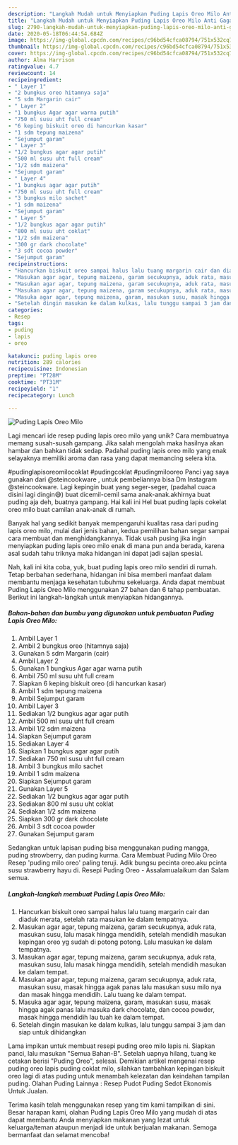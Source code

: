 ```yaml
---
description: "Langkah Mudah untuk Menyiapkan Puding Lapis Oreo Milo Anti Gagal"
title: "Langkah Mudah untuk Menyiapkan Puding Lapis Oreo Milo Anti Gagal"
slug: 2790-langkah-mudah-untuk-menyiapkan-puding-lapis-oreo-milo-anti-gagal
date: 2020-05-18T06:44:54.684Z
image: https://img-global.cpcdn.com/recipes/c96bd54cfca08794/751x532cq70/puding-lapis-oreo-milo-foto-resep-utama.jpg
thumbnail: https://img-global.cpcdn.com/recipes/c96bd54cfca08794/751x532cq70/puding-lapis-oreo-milo-foto-resep-utama.jpg
cover: https://img-global.cpcdn.com/recipes/c96bd54cfca08794/751x532cq70/puding-lapis-oreo-milo-foto-resep-utama.jpg
author: Alma Harrison
ratingvalue: 4.7
reviewcount: 14
recipeingredient:
- " Layer 1"
- "2 bungkus oreo hitamnya saja"
- "5 sdm Margarin cair"
- " Layer 2"
- "1 bungkus Agar agar warna putih"
- "750 ml susu uht full cream"
- "6 keping biskuit oreo di hancurkan kasar"
- "1 sdm tepung maizena"
- "Sejumput garam"
- " Layer 3"
- "1/2 bungkus agar agar putih"
- "500 ml susu uht full cream"
- "1/2 sdm maizena"
- "Sejumput garam"
- " Layer 4"
- "1 bungkus agar agar putih"
- "750 ml susu uht full cream"
- "3 bungkus milo sachet"
- "1 sdm maizena"
- "Sejumput garam"
- " Layer 5"
- "1/2 bungkus agar agar putih"
- "800 ml susu uht coklat"
- "1/2 sdm maizena"
- "300 gr dark chocolate"
- "3 sdt cocoa powder"
- "Sejumput garam"
recipeinstructions:
- "Hancurkan biskuit oreo sampai halus lalu tuang margarin cair dan diaduk merata, setelah rata masukan ke dalam tempatnya."
- "Masukan agar agar, tepung maizena, garam secukupnya, aduk rata, masukan susu, lalu masak hingga mendidih, setelah mendidih masukan kepingan oreo yg sudah di potong potong. Lalu masukan ke dalam tempatnya."
- "Masukan agar agar, tepung maizena, garam secukupnya, aduk rata, masukan susu, lalu masak hingga mendidih, setelah mendidih masukan ke dalam tempat."
- "Masukan agar agar, tepung maizena, garam secukupnya, aduk rata, masukan susu, masak hingga agak panas lalu masukan susu milo nya dan masak hingga mendidih. Lalu tuang ke dalam tempat."
- "Masuka agar agar, tepung maizena, garam, masukan susu, masak hingga agak panas lalu masuka dark chocolate, dan cocoa powder, masak hingga mendidih lau tuah ke dalam tempat."
- "Setelah dingin masukan ke dalam kulkas, lalu tunggu sampai 3 jam dan siap untuk dihidangkan"
categories:
- Resep
tags:
- puding
- lapis
- oreo

katakunci: puding lapis oreo 
nutrition: 289 calories
recipecuisine: Indonesian
preptime: "PT28M"
cooktime: "PT31M"
recipeyield: "1"
recipecategory: Lunch

---
```



![Puding Lapis Oreo Milo](https://img-global.cpcdn.com/recipes/c96bd54cfca08794/751x532cq70/puding-lapis-oreo-milo-foto-resep-utama.jpg)

Lagi mencari ide resep puding lapis oreo milo yang unik? Cara membuatnya memang susah-susah gampang. Jika salah mengolah maka hasilnya akan hambar dan bahkan tidak sedap. Padahal puding lapis oreo milo yang enak selayaknya memiliki aroma dan rasa yang dapat memancing selera kita.

#pudinglapisoreomilocoklat #pudingcoklat #pudingmilooreo Panci yag saya gunakan dari @steincookware , untuk pembeliannya bisa Dm Instagram @steincookware. Lagi kepingin buat yang seger-seger, (padahal cuaca disini lagi dingin😅) buat dicemil-cemil sama anak-anak.akhirnya buat puding aja deh, buatnya gampang. Hai kali ini Hel buat puding lapis cokelat oreo milo buat camilan anak-anak di rumah.

Banyak hal yang sedikit banyak mempengaruhi kualitas rasa dari puding lapis oreo milo, mulai dari jenis bahan, kedua pemilihan bahan segar sampai cara membuat dan menghidangkannya. Tidak usah pusing jika ingin menyiapkan puding lapis oreo milo enak di mana pun anda berada, karena asal sudah tahu triknya maka hidangan ini dapat jadi sajian spesial.


Nah, kali ini kita coba, yuk, buat puding lapis oreo milo sendiri di rumah. Tetap berbahan sederhana, hidangan ini bisa memberi manfaat dalam membantu menjaga kesehatan tubuhmu sekeluarga. Anda dapat membuat Puding Lapis Oreo Milo menggunakan 27 bahan dan 6 tahap pembuatan. Berikut ini langkah-langkah untuk menyiapkan hidangannya.

<!--inarticleads1-->

##### Bahan-bahan dan bumbu yang digunakan untuk pembuatan Puding Lapis Oreo Milo:

1. Ambil  Layer 1
1. Ambil 2 bungkus oreo (hitamnya saja)
1. Gunakan 5 sdm Margarin (cair)
1. Ambil  Layer 2
1. Gunakan 1 bungkus Agar agar warna putih
1. Ambil 750 ml susu uht full cream
1. Siapkan 6 keping biskuit oreo (di hancurkan kasar)
1. Ambil 1 sdm tepung maizena
1. Ambil Sejumput garam
1. Ambil  Layer 3
1. Sediakan 1/2 bungkus agar agar putih
1. Ambil 500 ml susu uht full cream
1. Ambil 1/2 sdm maizena
1. Siapkan Sejumput garam
1. Sediakan  Layer 4
1. Siapkan 1 bungkus agar agar putih
1. Sediakan 750 ml susu uht full cream
1. Ambil 3 bungkus milo sachet
1. Ambil 1 sdm maizena
1. Siapkan Sejumput garam
1. Gunakan  Layer 5
1. Sediakan 1/2 bungkus agar agar putih
1. Sediakan 800 ml susu uht coklat
1. Sediakan 1/2 sdm maizena
1. Siapkan 300 gr dark chocolate
1. Ambil 3 sdt cocoa powder
1. Gunakan Sejumput garam


Sedangkan untuk lapisan puding bisa menggunakan puding mangga, puding strowberry, dan puding kurma. Cara Membuat Puding Milo Oreo  Resep &#39;puding milo oreo&#39; paling teruji. Adik bungsu pecinta oreo.aku pcinta susu strawberry hayu di. Resepi Puding Oreo - Assalamualaikum dan Salam semua. 

<!--inarticleads2-->

##### Langkah-langkah membuat Puding Lapis Oreo Milo:

1. Hancurkan biskuit oreo sampai halus lalu tuang margarin cair dan diaduk merata, setelah rata masukan ke dalam tempatnya.
1. Masukan agar agar, tepung maizena, garam secukupnya, aduk rata, masukan susu, lalu masak hingga mendidih, setelah mendidih masukan kepingan oreo yg sudah di potong potong. Lalu masukan ke dalam tempatnya.
1. Masukan agar agar, tepung maizena, garam secukupnya, aduk rata, masukan susu, lalu masak hingga mendidih, setelah mendidih masukan ke dalam tempat.
1. Masukan agar agar, tepung maizena, garam secukupnya, aduk rata, masukan susu, masak hingga agak panas lalu masukan susu milo nya dan masak hingga mendidih. Lalu tuang ke dalam tempat.
1. Masuka agar agar, tepung maizena, garam, masukan susu, masak hingga agak panas lalu masuka dark chocolate, dan cocoa powder, masak hingga mendidih lau tuah ke dalam tempat.
1. Setelah dingin masukan ke dalam kulkas, lalu tunggu sampai 3 jam dan siap untuk dihidangkan


Lama impikan untuk membuat resepi puding oreo milo lapis ni. Siapkan panci, lalu masukan &#34;Semua Bahan-B&#34;. Setelah uapnya hilang, tuang ke cetakan berisi &#34;Puding Oreo&#34;, selesai. Demikian artikel mengenai resep puding oreo lapis puding coklat milo, silahkan tambahkan kepingan biskuit oreo lagi di atas puding untuk menambah kelezatan dan keindahan tampilan puding. Olahan Puding Lainnya : Resep Pudot Puding Sedot Ekonomis Untuk Jualan. 

Terima kasih telah menggunakan resep yang tim kami tampilkan di sini. Besar harapan kami, olahan Puding Lapis Oreo Milo yang mudah di atas dapat membantu Anda menyiapkan makanan yang lezat untuk keluarga/teman ataupun menjadi ide untuk berjualan makanan. Semoga bermanfaat dan selamat mencoba!
